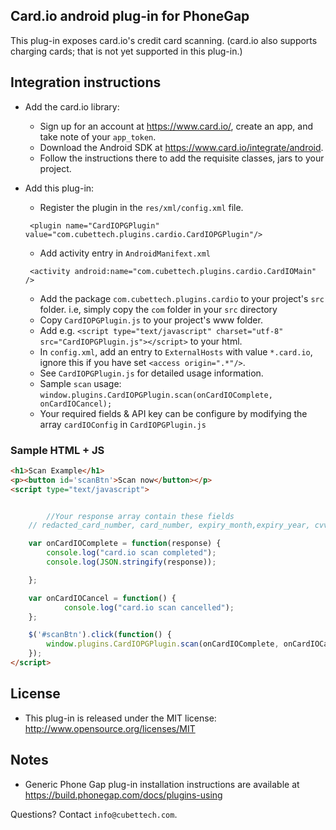 Card.io android plug-in for PhoneGap
---------------------------------

This plug-in exposes card.io's credit card scanning. (card.io also supports charging cards; that is not yet supported in this plug-in.)


Integration instructions
------------------------

* Add the card.io library:
    * Sign up for an account at https://www.card.io/, create an app, and take note of your `app_token`.
    * Download the Android SDK at https://www.card.io/integrate/android.
    * Follow the instructions there to add the requisite classes, jars to your project.

* Add this plug-in:

    * Register the plugin in the `res/xml/config.xml` file.

	``` <plugin name="CardIOPGPlugin" value="com.cubettech.plugins.cardio.CardIOPGPlugin"/>```

    * Add activity entry in `AndroidManifext.xml`

	``` <activity android:name="com.cubettech.plugins.cardio.CardIOMain" />```

    * Add the package `com.cubettech.plugins.cardio` to your project's `src` folder. i.e, simply copy the `com` folder in your `src` directory
    * Copy `CardIOPGPlugin.js` to your project's www folder.
    * Add e.g. `<script type="text/javascript" charset="utf-8" src="CardIOPGPlugin.js"></script>` to your html.
    * In `config.xml`, add an entry to `ExternalHosts` with value `*.card.io`, ignore this if you have set `<access origin=".*"/>`.
    * See `CardIOPGPlugin.js` for detailed usage information.
    * Sample `scan` usage: `window.plugins.CardIOPGPlugin.scan(onCardIOComplete, onCardIOCancel);`
    * Your required fields & API key can be configure by modifying the array `cardIOConfig` in `CardIOPGPlugin.js` 

### Sample HTML + JS

```html
<h1>Scan Example</h1>
<p><button id='scanBtn'>Scan now</button></p>
<script type="text/javascript">


    	//Your response array contain these fields
	// redacted_card_number, card_number, expiry_month,expiry_year, cvv, zip

	var onCardIOComplete = function(response) {
		console.log("card.io scan completed");
		console.log(JSON.stringify(response));

	};

	var onCardIOCancel = function() {
	    	console.log("card.io scan cancelled");
	};

	$('#scanBtn').click(function() {
		window.plugins.CardIOPGPlugin.scan(onCardIOComplete, onCardIOCancel);
	});
</script>
```

License
-------
* This plug-in is released under the MIT license: http://www.opensource.org/licenses/MIT

Notes
-----
* Generic Phone Gap plug-in installation instructions are available at https://build.phonegap.com/docs/plugins-using

Questions? Contact `info@cubettech.com`.
